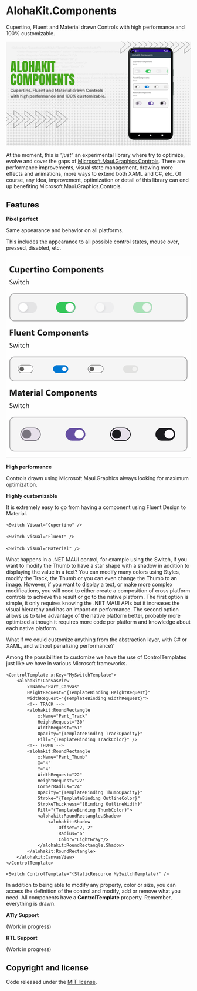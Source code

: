 # AlohaKit.Components

Cupertino, Fluent and Material drawn Controls with high performance and 100% customizable.

![AlohaKit.Components](images/alohakit-components-promo.png)

At the moment, this is _"just"_ an experimental library where try to optimize, evolve and cover the gaps of [Microsoft.Maui.Graphics.Controls](https://github.com/dotnet/Microsoft.Maui.Graphics.Controls). There are performance improvements, visual state management, drawing more effects and animations, more ways to extend both XAML and C#, etc. Of course, any idea, improvement, optimization or detail of this library can end up benefiting Microsoft.Maui.Graphics.Controls.

## Features

**Pixel perfect**

Same appearance and behavior on all platforms.

This includes the appearance to all possible control states, mouse over, pressed, disabled, etc.

![States](images/alohakit-components-states.gif)

**High performance**

Controls drawn using Microsoft.Maui.Graphics always looking for maximum optimization.

**Highly customizable**

It is extremely easy to go from having a component using Fluent Design to Material.

```
<Switch Visual="Cupertino" />

<Switch Visual="Fluent" />

<Switch Visual="Material" />
```

What happens in a .NET MAUI control, for example using the Switch, if you want to modify the Thumb to have a star shape with a shadow in addition to displaying the value in a text? You can modify many colors using Styles, modify the Track, the Thumb or you can even change the Thumb to an image. However, if you want to display a text, or make more complex modifications, you will need to either create a composition of cross platform controls to achieve the result or go to the native platform. The first option is simple, it only requires knowing the .NET MAUI APIs but it increases the visual hierarchy and has an impact on performance. The second option allows us to take advantage of the native platform better, probably more optimized although it requires more code per platform and knowledge about each native platform.

What if we could customize anything from the abstraction layer, with C# or XAML, and without penalizing performance?

Among the possibilities to customize we have the use of ControlTemplates just like we have in various Microsoft frameworks.

```
<ControlTemplate x:Key="MySwitchTemplate">
    <alohakit:CanvasView
        x:Name="Part_Canvas"
        HeightRequest="{TemplateBinding HeightRequest}"
        WidthRequest="{TemplateBinding WidthRequest}">
        <!-- TRACK -->
        <alohakit:RoundRectangle
            x:Name="Part_Track"
            HeightRequest="30"
            WidthRequest="51"
            Opacity="{TemplateBinding TrackOpacity}"
            Fill="{TemplateBinding TrackColor}" />
        <!-- THUMB -->
        <alohakit:RoundRectangle
            x:Name="Part_Thumb"
            X="4"
            Y="4"
            WidthRequest="22"
            HeightRequest="22"
            CornerRadius="24"
            Opacity="{TemplateBinding ThumbOpacity}"
            Stroke="{TemplateBinding OutlineColor}"
            StrokeThickness="{Binding OutlineWidth}"
            Fill="{TemplateBinding ThumbColor}">
            <alohakit:RoundRectangle.Shadow>
                <alohakit:Shadow
                    Offset="2, 2"
                    Radius="6"
                    Color="LightGray"/>
            </alohakit:RoundRectangle.Shadow>
        </alohakit:RoundRectangle>
    </alohakit:CanvasView>
</ControlTemplate>
```

```
<Switch ControlTemplate="{StaticResource MySwitchTemplate}" />
```

In addition to being able to modify any property, color or size, you can access the definition of the control and modify, add or remove what you need. All components have a **ControlTemplate** property. Remember, everything is drawn.

**A11y Support**

(Work in progress)

**RTL Support**

(Work in progress)

## Copyright and license

Code released under the [MIT license](https://opensource.org/licenses/MIT).
